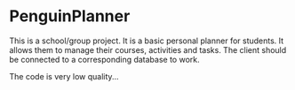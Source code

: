 # PenguinPlanner

This is a school/group project. It is a basic personal planner for students. It allows them to manage their courses, activities and tasks.
The client should be connected to a corresponding database to work.

The code is very low quality...
